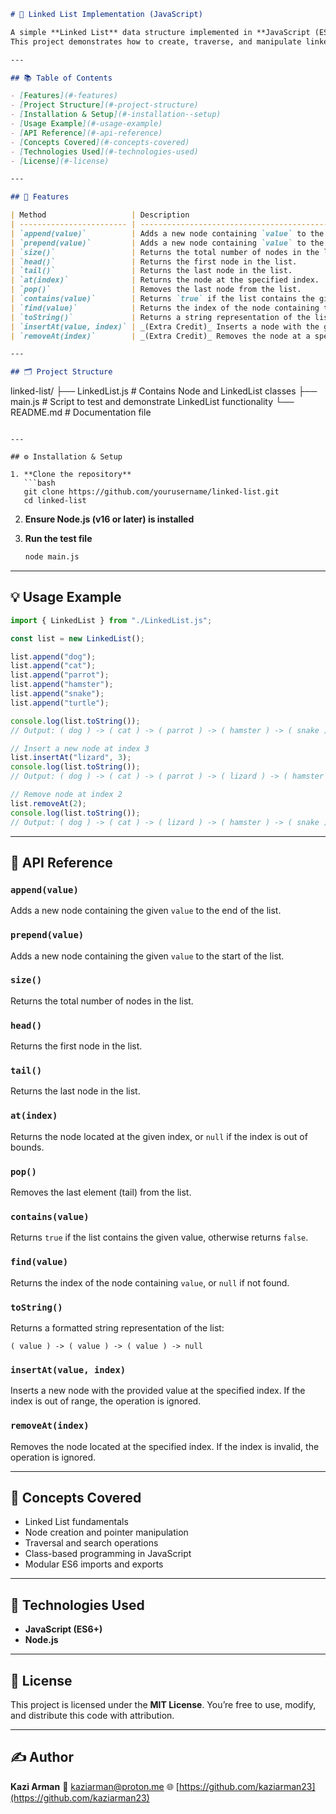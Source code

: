 ```markdown
# 🧩 Linked List Implementation (JavaScript)

A simple **Linked List** data structure implemented in **JavaScript (ES6)**.  
This project demonstrates how to create, traverse, and manipulate linked lists using classes — including basic operations like adding, removing, and finding nodes, plus extra credit methods for insertion and deletion at specific indices.

---

## 📚 Table of Contents

- [Features](#-features)
- [Project Structure](#-project-structure)
- [Installation & Setup](#️-installation--setup)
- [Usage Example](#-usage-example)
- [API Reference](#-api-reference)
- [Concepts Covered](#-concepts-covered)
- [Technologies Used](#-technologies-used)
- [License](#-license)

---

## 🚀 Features

| Method                   | Description                                                                 |
| ------------------------ | --------------------------------------------------------------------------- |
| `append(value)`          | Adds a new node containing `value` to the end of the list.                  |
| `prepend(value)`         | Adds a new node containing `value` to the start of the list.                |
| `size()`                 | Returns the total number of nodes in the list.                              |
| `head()`                 | Returns the first node in the list.                                         |
| `tail()`                 | Returns the last node in the list.                                          |
| `at(index)`              | Returns the node at the specified index.                                    |
| `pop()`                  | Removes the last node from the list.                                        |
| `contains(value)`        | Returns `true` if the list contains the given value.                        |
| `find(value)`            | Returns the index of the node containing the value, or `null` if not found. |
| `toString()`             | Returns a string representation of the list.                                |
| `insertAt(value, index)` | _(Extra Credit)_ Inserts a node with the given value at a specific index.   |
| `removeAt(index)`        | _(Extra Credit)_ Removes the node at a specific index.                      |

---

## 🗂 Project Structure
```

linked-list/
├── LinkedList.js # Contains Node and LinkedList classes
├── main.js # Script to test and demonstrate LinkedList functionality
└── README.md # Documentation file

````

---

## ⚙️ Installation & Setup

1. **Clone the repository**
   ```bash
   git clone https://github.com/yourusername/linked-list.git
   cd linked-list
````

2. **Ensure Node.js (v16 or later) is installed**

3. **Run the test file**

   ```bash
   node main.js
   ```

---

## 💡 Usage Example

```js
import { LinkedList } from "./LinkedList.js";

const list = new LinkedList();

list.append("dog");
list.append("cat");
list.append("parrot");
list.append("hamster");
list.append("snake");
list.append("turtle");

console.log(list.toString());
// Output: ( dog ) -> ( cat ) -> ( parrot ) -> ( hamster ) -> ( snake ) -> ( turtle ) -> null

// Insert a new node at index 3
list.insertAt("lizard", 3);
console.log(list.toString());
// Output: ( dog ) -> ( cat ) -> ( parrot ) -> ( lizard ) -> ( hamster ) -> ( snake ) -> ( turtle ) -> null

// Remove node at index 2
list.removeAt(2);
console.log(list.toString());
// Output: ( dog ) -> ( cat ) -> ( lizard ) -> ( hamster ) -> ( snake ) -> ( turtle ) -> null
```

---

## 🧠 API Reference

### `append(value)`

Adds a new node containing the given `value` to the end of the list.

### `prepend(value)`

Adds a new node containing the given `value` to the start of the list.

### `size()`

Returns the total number of nodes in the list.

### `head()`

Returns the first node in the list.

### `tail()`

Returns the last node in the list.

### `at(index)`

Returns the node located at the given index, or `null` if the index is out of bounds.

### `pop()`

Removes the last element (tail) from the list.

### `contains(value)`

Returns `true` if the list contains the given value, otherwise returns `false`.

### `find(value)`

Returns the index of the node containing `value`, or `null` if not found.

### `toString()`

Returns a formatted string representation of the list:

```
( value ) -> ( value ) -> ( value ) -> null
```

### `insertAt(value, index)`

Inserts a new node with the provided value at the specified index.
If the index is out of range, the operation is ignored.

### `removeAt(index)`

Removes the node located at the specified index.
If the index is invalid, the operation is ignored.

---

## 🧩 Concepts Covered

- Linked List fundamentals
- Node creation and pointer manipulation
- Traversal and search operations
- Class-based programming in JavaScript
- Modular ES6 imports and exports

---

## 🧰 Technologies Used

- **JavaScript (ES6+)**
- **Node.js**

---

## 🪪 License

This project is licensed under the **MIT License**.
You’re free to use, modify, and distribute this code with attribution.

---

## ✍️ Author

**Kazi Arman**
📧 [kaziarman@proton.me](mailto:kaziarman@proton.me)
🌐 [https://github.com/kaziarman23](https://github.com/kaziarman23)
